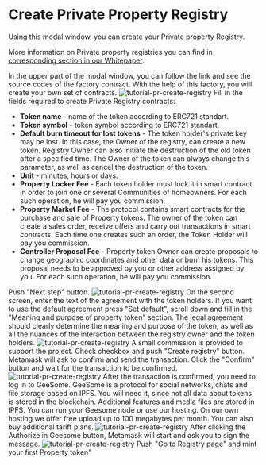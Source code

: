 <!--- 
 * Copyright ©️ 2018 Galt•Core Blockchain Company
  Nikolai Popeka [Basic Agreement](ipfs/QmaCiXUmSrP16Gz8Jdzq6AJESY1EAANmmwha15uR3c1bsS).
  
  URL: https://app.galtproject.io/#/mainnet/ppr-registry/all
  
--->

# Create Private Property Registry
Using this modal window, you can create your Private property Registry.

More information on Private property registries you can find in [corresponding section in our Whitepaper](https://github.com/galtproject/galtproject-docs/blob/master/en/Whitepaper.md#creating-property-records-disputes-resolution-and-use-cases-in-private-property-registries). 

In the upper part of the modal window, you can follow the link and see the source codes of the factory contract. With the help of this factory, you will create your own set of contracts.
![tutorial-pr-create-registry](https://raw.githubusercontent.com/galtproject/galtproject-docs/master/examples/en/images/tutorial-pr-create-registry.png)
Fill in the fields required to create Private Registry contracts:
- **Token name** - name of the token according to ERC721 standart.
- **Token symbol** - token symbol according to ERC721 standart.
- **Default burn timeout for lost tokens** - The token holder's private key may be lost. In this case, the Owner of the registry, can create a new token. Registry Owner can also initiate the destruction of the old token after a specified time. The Owner of the token can always change this parameter, as well as cancel the destruction of the token.
- **Unit** - minutes, hours or days.
- **Property Locker Fee** - Each token holder must lock it in smart contract in order to join one or several Communities of homeowners. For each such operation, he will pay you commission.
- **Property Market Fee** - The protocol contains smart contracts for the purchase and sale of Property tokens. The owner of the token can create a sales order, receive offers and carry out transactions in smart contracts. Each time one creates such an order, the Token Holder will pay you commission.
- **Controller Proposal Fee** - Property token Owner can create proposals to change geographic coordinates and other data or burn his tokens. This proposal needs to be approved by you or other address assigned by you. For each such operation, he will pay you commission.

Push "Next step" button.
![tutorial-pr-create-registry](https://raw.githubusercontent.com/galtproject/galtproject-docs/master/examples/en/images/tutorial-pr-create-registry-2.png)
On the second screen, enter the text of the agreement with the token holders. If you want to use the default agreement press "Set default", scroll down and fill in the "Meaning and purpose of property token" section. The legal agreement should clearly determine the meaning and purpose of the token, as well as all the nuances of the interaction between the registry owner and the token holders.
![tutorial-pr-create-registry](https://raw.githubusercontent.com/galtproject/galtproject-docs/master/examples/en/images/tutorial-pr-create-registry-3.png)
A small commission is provided to support the project. Check checkbox and push "Create registry" button. Metamask will ask to confirm and send the transaction. Click the "Confirm" button and wait for the transaction to be confirmed. 
![tutorial-pr-create-registry](https://raw.githubusercontent.com/galtproject/galtproject-docs/master/examples/en/images/tutorial-pr-create-registry-4.png)
After the transaction is confirmed, you need to log in to GeeSome. GeeSome is a protocol for social networks, chats and file storage based on IPFS. You will need it, since not all data about tokens is stored in the blockchain. Additional features and media files are stored in IPFS. 
You can run your Geesome node or use our hosting. On our own hosting we offer free upload up to 100 megabytes per month. You can also buy additional tariff plans.
![tutorial-pr-create-registry](https://raw.githubusercontent.com/galtproject/galtproject-docs/master/examples/en/images/tutorial-pr-create-registry-5.png)
After clicking the Authorize in Geesome button, Metamask will start and ask you to sign the message.
![tutorial-pr-create-registry](https://raw.githubusercontent.com/galtproject/galtproject-docs/master/examples/en/images/tutorial-pr-create-registry-6.png)
Push "Go to Registry page" and mint your first Property token"



